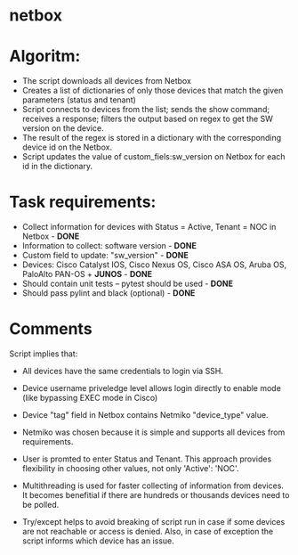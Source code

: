 # netbox

# Algoritm:
- The script downloads all devices from Netbox
- Creates a list of dictionaries of only those devices that match the given parameters (status and tenant)
- Script connects to devices from the list; sends the show command; receives a response; filters the output based on regex to get the SW version on the device.
- The result of the regex is stored in a dictionary with the corresponding device id on the Netbox.
- Script updates the value of custom_fiels:sw_version on Netbox for each id in the dictionary. 

# Task requirements:
- Collect information for devices with Status = Active, Tenant = NOC in Netbox - **DONE**
- Information to collect: software version - **DONE**
- Custom field to update: "sw_version" - **DONE**
- Devices: Cisco Catalyst IOS, Cisco Nexus OS, Cisco ASA OS, Aruba OS, PaloAlto PAN-OS + **JUNOS** - **DONE**
- Should contain unit tests – pytest should be used - **DONE**
- Should pass pylint and black (optional) - **DONE**

# Comments
Script implies that:
- All devices have the same credentials to login via SSH.
- Device username priveledge level allows login directly to enable mode (like bypassing EXEC mode in Cisco)
- Device "tag" field in Netbox contains Netmiko "device_type" value.

- Netmiko was chosen because it is simple and supports all devices from requirements.
- User is promted to enter Status and Tenant. This approach provides flexibility in choosing other values, not only 'Active': 'NOC'.
- Multithreading is used for faster collecting of information from devices. It becomes benefitial if there are hundreds or thousands devices need to be polled.
- Try/except helps to avoid breaking of script run in case if some devices are not reachable or access is denied. Also, in case of exception the script informs which device has an issue.
